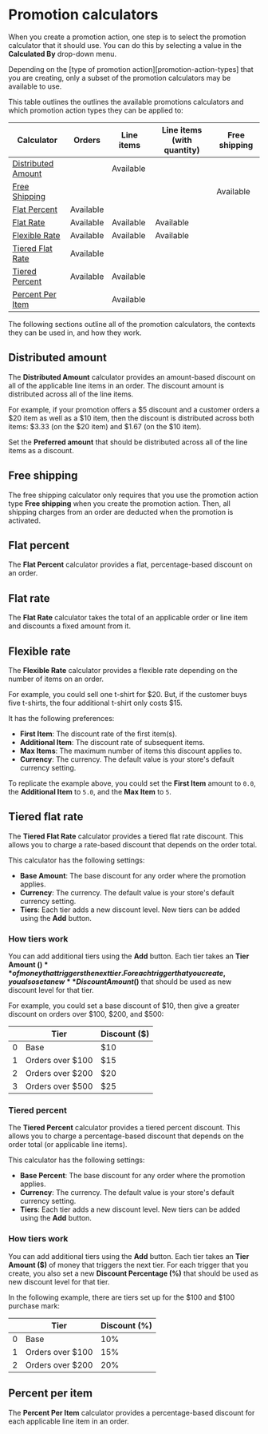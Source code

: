 # Promotion calculators

When you create a promotion action, one step is to select the promotion
calculator that it should use. You can do this by selecting a value in the
**Calculated By** drop-down menu.

Depending on the [type of promotion action][promotion-action-types] that you are
creating, only a subset of the promotion calculators may be available to use.

This table outlines the outlines the available promotions calculators and which
promotion action types they can be applied to:

| Calculator              | Orders           | Line items           | Line items (with quantity)       | Free shipping |
| ----------------------- | ---------------- | -------------------- | -------------------------------- | ------------- |
| [Distributed Amount][1] |                  | Available            |                                  |               |
| [Free Shipping     ][2] |                  |                      |                                  | Available     |
| [Flat Percent      ][3] | Available        |                      |                                  |               |
| [Flat Rate         ][4] | Available        | Available            | Available                        |               |
| [Flexible Rate     ][5] | Available        | Available            | Available                        |               |
| [Tiered Flat Rate  ][6] | Available        |                      |                                  |               |
| [Tiered Percent    ][7] | Available        | Available            |                                  |               |
| [Percent Per Item  ][8] |                  | Available            |                                  |               |

The following sections outline all of the promotion calculators, the contexts
they can be used in, and how they work. 

[1]: #distributed-amount 
[2]: #free-shipping
[3]: #flat-percent
[4]: #flat-rate
[5]: #flexible-rate
[6]: #tiered-flat-rate
[7]: #tiered-percent
[8]: #percent-per-item

## Distributed amount

The **Distributed Amount** calculator provides an amount-based discount on all
of the applicable line items in an order. The discount amount is distributed
across all of the line items.

For example, if your promotion offers a $5 discount and a customer orders a $20
item as well as a $10 item, then the discount is distributed across both items:
$3.33 (on the $20 item) and $1.67 (on the $10 item).

Set the **Preferred amount** that should be distributed across all of the line
items as a discount.

## Free shipping

The free shipping calculator only requires that you use the promotion action
type **Free shipping** when you create the promotion action. Then, all shipping
charges from an order are deducted when the promotion is activated. 

## Flat percent

The **Flat Percent** calculator provides a flat, percentage-based discount on an
order.

## Flat rate

The **Flat Rate** calculator takes the total of an applicable order or line item
and discounts a fixed amount from it.

## Flexible rate

The **Flexible Rate** calculator provides a flexible rate depending on the
number of items on an order.

For example, you could sell one t-shirt for $20. But, if the customer buys five
t-shirts, the four additional t-shirt only costs $15.

It has the following preferences:

- **First Item**: The discount rate of the first item(s).
- **Additional Item**: The discount rate of subsequent items.
- **Max Items**: The maximum number of items this discount applies to.
- **Currency**: The currency. The default value is your store's default currency
  setting.

To replicate the example above, you could set the **First Item** amount to
`0.0`, the **Additional Item** to `5.0`, and the **Max Item** to `5`.

## Tiered flat rate

The **Tiered Flat Rate** calculator provides a tiered flat rate discount. This
allows you to charge a rate-based discount that depends on the order total. 

This calculator has the following settings:

- **Base Amount**: The base discount for any order where the promotion applies.
- **Currency**: The currency. The default value is your store's default currency
  setting.
- **Tiers**: Each tier adds a new discount level. New tiers can be added using
  the **Add** button.

### How tiers work

You can add additional tiers using the **Add** button. Each tier takes an **Tier
Amount ($)** of money that triggers the next tier. For each trigger that you
create, you also set a new **Discount Amount ($)**  that should be used as new
discount level for that tier.

For example, you could set a base discount of $10, then give a greater discount
on orders over $100, $200, and $500:

|   | Tier             | Discount ($) |
|---|------------------|--------------|
| 0 | Base             | $10          |
| 1 | Orders over $100 | $15          |
| 2 | Orders over $200 | $20          |
| 3 | Orders over $500 | $25          |

<!-- TODO:
  Add screenshot that shows the admin UI filled in with the above
  example information.
-->

### Tiered percent

The **Tiered Percent** calculator provides a tiered percent discount. This
allows you to charge a percentage-based discount that depends on the order total
(or applicable line items).

This calculator has the following settings:

- **Base Percent**: The base discount for any order where the promotion applies.
- **Currency**: The currency. The default value is your store's default currency
  setting.
- **Tiers**: Each tier adds a new discount level. New tiers can be added using
  the **Add** button.

### How tiers work

You can add additional tiers using the **Add** button. Each tier takes an **Tier
Amount ($)** of money that triggers the next tier. For each trigger that you
create, you also set a new **Discount Percentage (%)**  that should be used as
new discount level for that tier.

In the following example, there are tiers set up for the $100 and $100 purchase
mark:

|   | Tier             | Discount (%) |
|---|------------------|--------------|
| 0 | Base             | 10%          |
| 1 | Orders over $100 | 15%          |
| 2 | Orders over $200 | 20%          |

<!-- TODO:
  Add screenshot that shows the admin UI filled in with the above
  example information.
-->

## Percent per item 

The **Percent Per Item** calculator provides a percentage-based discount for
each applicable line item in an order. 

